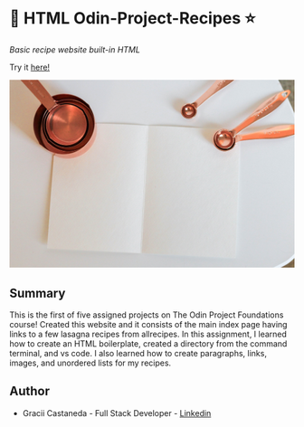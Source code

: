 # 📔 HTML Odin-Project-Recipes ⭐️ 

*Basic recipe website built-in HTML*

Try it [here!](https://over45Codes.github.io/odin-recipes/)

![alt text](https://github.com/graciicodes/odin-recipes/blob/master/images/kara-eads-AemWnTSPxoE-unsplash.jpeg)

## Summary

This is the first of five assigned projects on The Odin Project Foundations course! Created this website and it consists of the main index page having links to a few lasagna recipes from allrecipes. In this assignment, I learned how to create an HTML boilerplate, created a directory from the command terminal, and vs code. I also learned how to create paragraphs, links, images, and unordered lists for my recipes.

## Author

- Gracii Castaneda - Full Stack Developer - [Linkedin](https://www.linkedin.com/in/castanedagrace/)
